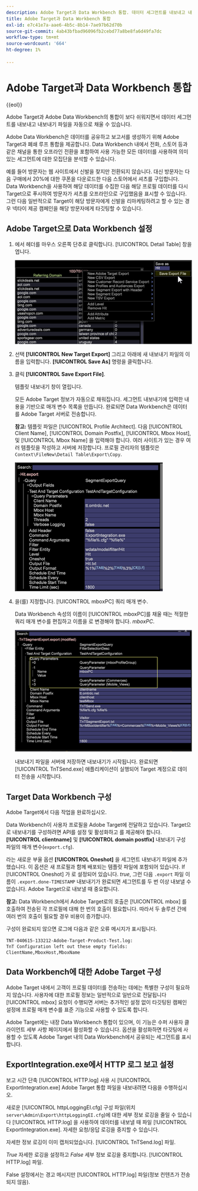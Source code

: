 ```yaml
---
description: Adobe Target과 Data Workbench 통합. 데이터 세그먼트를 내보내고 내보내기 파일을 자동으로 채웁니다.
title: Adobe Target과 Data Workbench 통합
exl-id: e7c41e7a-aae6-4b5c-8b14-7ae97b62d70b
source-git-commit: 4ab43bfbad96096fb2cebd77a8be8fa6d49fa7dc
workflow-type: tm+mt
source-wordcount: '664'
ht-degree: 1%

---
```


# Adobe Target과 Data Workbench 통합

{{eol}}

Adobe Target과 Adobe Data Workbench의 통합이 보다 쉬워지면서 데이터 세그먼트를 내보내고 내보내기 파일을 자동으로 채울 수 있습니다.

Adobe Data Workbench은 데이터를 공유하고 보고서를 생성하기 위해 Adobe Target과 폐쇄 루프 통합을 제공합니다. Data Workbench 내에서 전화, 스토어 등과 같은 채널을 통한 오프라인 전환을 포함하여 사용 가능한 모든 데이터를 사용하여 의미 있는 세그먼트에 대한 모집단을 분석할 수 있습니다.

예를 들어 방문자는 웹 사이트에서 신발을 찾지만 전환되지 않습니다. 대신 방문자는 다음 구매에서 20%에 대한 쿠폰을 다운로드한 다음 스토어에서 셔츠를 구입합니다. Data Workbench을 사용하여 해당 데이터를 수집한 다음 해당 프로필 데이터를 다시 Target으로 푸시하여 방문자가 셔츠를 오프라인으로 구입했음을 표시할 수 있습니다. 그런 다음 일반적으로 Target이 해당 방문자에게 신발을 리마케팅하려고 할 수 있는 경우 넥타이 제공 캠페인을 해당 방문자에게 타깃팅할 수 있습니다.

## Adobe Target으로 Data Workbench 설정

1. 에서 헤더를 마우스 오른쪽 단추로 클릭합니다. [!UICONTROL Detail Table] 창을 엽니다.

   ![](assets/insight-to-tnt.png)

1. 선택 **[!UICONTROL New Target Export]** 그리고 아래에 새 내보내기 파일의 이름을 입력합니다. **[!UICONTROL Save As]** 명령을 클릭합니다.

1. 클릭 **[!UICONTROL Save Export File]**.

   템플릿 내보내기 창이 열립니다.

   모든 Adobe Target 정보가 자동으로 채워집니다. 세그먼트 내보내기에 입력한 내용을 기반으로 매개 변수 목록을 만듭니다. 완료되면 Data Workbench은 데이터를 Adobe Target 서버로 전송합니다.

   **참고:** 템플릿 파일은 [!UICONTROL Profile Architect]. 다음 [!UICONTROL Client Name], [!UICONTROL Domain Postfix], [!UICONTROL Mbox Host], 및 [!UICONTROL Mbox Name] 을 입력해야 합니다. 여러 사이트가 있는 경우 여러 템플릿을 작성하고 서버에 저장합니다. 프로필 관리자의 템플릿은 `Context\FileNew\Detail Table\Export\Copy`.

   ![](assets/insight-to-tnt1.png)

1. 을(를) 지정합니다. [!UICONTROL mboxPC] 쿼리 매개 변수.

   Data Workbench 속성의 이름이 [!UICONTROL mboxPC]를 채울 때는 적절한 쿼리 매개 변수를 편집하고 이름을 로 변경해야 합니다. _mboxPC_.

   ![](assets/insight-to-tnt2.png)

   내보내기 파일을 서버에 저장하면 내보내기가 시작됩니다. 완료되면 [!UICONTROL TnTSend.exe] 애플리케이션이 실행되어 Target 계정으로 데이터 전송을 시작합니다.

## Target Data Workbench 구성

Adobe Target에서 다음 작업을 완료하십시오.

Data Workbench이 사용자 프로필을 Adobe Target에 전달하고 있습니다. Target으로 내보내기를 구성하려면 API를 설정 및 활성화하고 를 제공해야 합니다. **[!UICONTROL clientname]** 및 **[!UICONTROL domain postfix]** 내보내기 구성 파일의 매개 변수(`export.cfg`).

라는 새로운 부울 옵션 **[!UICONTROL Oneshot]** 을 세그먼트 내보내기 파일에 추가했습니다. 이 옵션은 새 프로필과 함께 배포되는 템플릿 파일에 포함되어 있습니다. If [!UICONTROL Oneshot] 가 로 설정되어 있습니다. _true_, 그런 다음 `.export` 파일 이름이 `.export.done-TIMESTAMP` 내보내기가 완료되면 세그먼트를 두 번 이상 내보낼 수 없습니다. Adobe Target으로 내보낼 때 중요합니다.

**참고:** Data Workbench에서 Adobe Target로의 호출은 [!UICONTROL mbox] 를 호출하여 전송된 각 프로필에 대해 한 번의 호출이 필요합니다. 따라서 두 솔루션 간에 여러 번의 호출이 필요할 경우 비용이 증가합니다.

구성이 완료되지 않으면 로그에 다음과 같은 오류 메시지가 표시됩니다.

```
TNT-040615-133212-Adobe-Target-Product-Test.log:
TnT Configuration left out these empty fields:
ClientName,MboxHost,MboxName
```

## Data Workbench에 대한 Adobe Target 구성

Adobe Target 내에서 고객이 프로필 데이터를 전송하는 데에는 특별한 구성이 필요하지 않습니다. 사용자에 대한 프로필 정보는 일반적으로 일반으로 전달됩니다 [!UICONTROL mbox] 요청이 수행되면 서버는 추가적인 설정 없이 타깃팅된 캠페인 설정에 프로필 매개 변수를 표준 기능으로 사용할 수 있도록 합니다.

Adobe Target에는 내장 Data Workbench 통합이 있으며, 이 기능은 수퍼 사용자 클라이언트 세부 사항 페이지에서 활성화할 수 있습니다. 옵션을 활성화하면 타깃팅에 사용할 수 있도록 Adobe Target 내의 Data Workbench에서 공유되는 세그먼트를 표시합니다.

## ExportIntegration.exe에서 HTTP 로그 보고 설정

보고 시간 단축 [!UICONTROL HTTP.log] 사용 시 [!UICONTROL ExportIntegration.exe] Adobe Target 통합 파일을 내보내려면 다음을 수행하십시오.

새로운 [!UICONTROL httpLoggingEI.cfg] 구성 파일(위치 `server\Admin\Export\httpLoggingEI.cfg`)에 대한 세부 정보 로깅을 줄일 수 있습니다 [!UICONTROL HTTP.log] 을 사용하여 데이터를 내보낼 때 파일 [!UICONTROL ExportIntegration.exe]. 자세한 요청/응답 로깅을 중지할 수 있습니다.

자세한 정보 로깅이 이미 캡처되었습니다. [!UICONTROL TnTSend.log] 파일.

_True_ 자세한 로깅을 설정하고 _False_ 세부 정보 로깅을 중지합니다. [!UICONTROL HTTP.log] 파일.

False 설정에서는 경고 메시지만 [!UICONTROL HTTP.log] 파일(정보 컨텐츠가 전송되지 않음).
